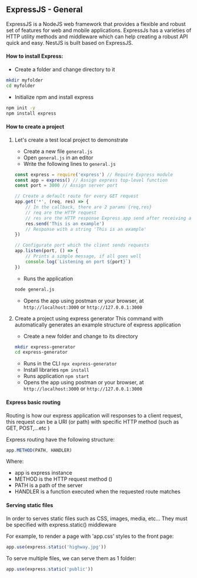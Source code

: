 ## ExpressJS - General
ExpressJS is a NodeJS web framework that provides a flexible and robust set of features for web and mobile applications.
ExpressJs has a varieties of HTTP utility methods and middleware which can help creating a robust API quick and easy.
NestJS is built based on ExpressJS. 

#### How to install Express: 
- Create a folder and change directory to it
```sh
mkdir myfolder
cd myfolder
```
- Initialize npm and install express
```sh
npm init -y
npm install express
```

#### How to create a project
1. Let's create a test local project to demonstrate
    - Create a new file `general.js`
    - Open `general.js` in an editor
    - Write the following lines to `general.js`
    ```js
    const express = require('express') // Require Express module
    const app = express() // Assign express top-level function
    const port = 3000 // Assign server port

    // Create a default route for every GET request
    app.get('*', (req, res) => {
        // In the callback, there are 2 params {req,res}
        // req are the HTTP request 
        // res are the HTTP response Express app send after receiving a request
        res.send('This is an example')
        // Response with a string 'This is an example'
    })

    // Configurate port which the client sends requests
    app.listen(port, () => {
        // Prints a simple message, if all goes well
        console.log(`Listening on port ${port}`)
    })
    ```
    - Runs the application
    ```sh
    node general.js
    ```
    - Opens the app using postman or your browser, at `http://localhost:3000`  or `http://127.0.0.1:3000`

2. Create a project using express generator
    This command with automatically generates an example structure of express application
    - Create a new folder and change to its directory
    ```sh
    mkdir express-generator
    cd express-generator
    ```
    - Runs in the CLI 
    `npx express-generator`
    - Install libraries
    `npm install`
    - Runs application
    `npm start`
    - Opens the app using postman or your browser, at `http://localhost:3000`  or `http://127.0.0.1:3000`

#### Express basic routing 
Routing is how our express application will responses to a client request, this request can be a URI (or path) with specific HTTP method (such as GET, POST,...etc )

Express routing have the following structure: 
```js
app.METHOD(PATH, HANDLER)
```
Where:
+ app is express instance
+ METHOD is the HTTP request method ()
+ PATH is a path of the server
+ HANDLER is a function executed when the requested route matches

#### Serving static files
In order to serves static files such as CSS, images, media, etc... 
They must be specified with express.static() middleware

For example, to render a page with 'app.css' styles to the front page:
```js
app.use(express.static('highway.jpg'))
```

To serve multiple files, we can serve them as 1 folder:
```js
app.use(express.static('public'))
```